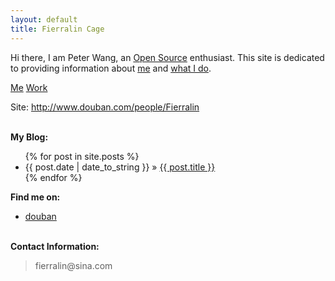 ```yaml
---
layout: default
title: Fierralin Cage
---
```


Hi there, I am Peter Wang, an [Open Source][oss] enthusiast. This site is
dedicated to providing information about [me](resume.html) and [what I do](/work).

[Me](Fierralin.html)
[Work](/work)

Site: <http://www.douban.com/people/Fierralin>


<p><br /><b>My Blog:</b></p>
  <ul class="posts">
    {% for post in site.posts %}
      <li><span>{{ post.date | date_to_string }}</span> &raquo; <a href="{{ post.url }}">{{ post.title }}</a></li>
    {% endfor %}
  </ul>

<p><b>Find me on:</b></p>

<ul>

<li><a href="http://www.douban.com/people/Fierralin">douban</a></li>

</ul>
<p><br /><b>Contact Information:</b></p>

<blockquote>
fierralin@sina.com
</blockquote>

[oss]:http://en.wikipedia.org/wiki/Open_source
